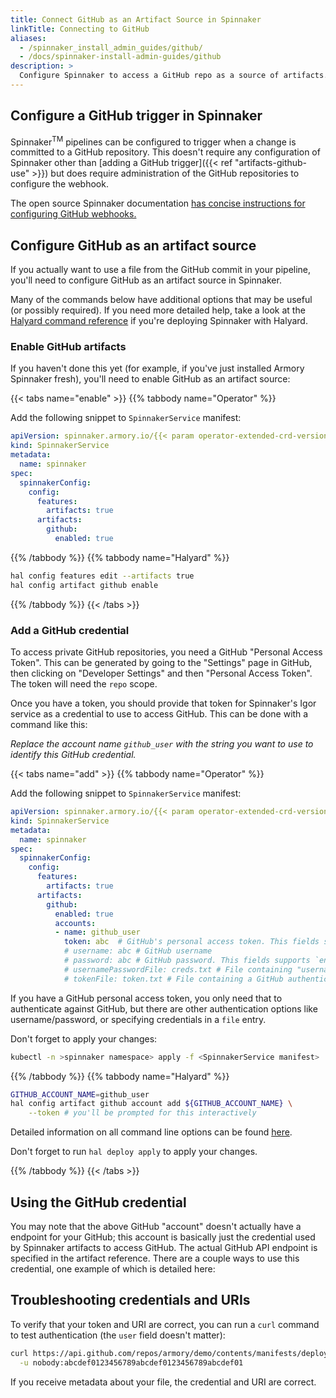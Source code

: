 ```yaml
---
title: Connect GitHub as an Artifact Source in Spinnaker
linkTitle: Connecting to GitHub
aliases:
  - /spinnaker_install_admin_guides/github/
  - /docs/spinnaker-install-admin-guides/github
description: >
  Configure Spinnaker to access a GitHub repo as a source of artifacts.  
---
```


## Configure a GitHub trigger in Spinnaker

Spinnaker<sup>TM</sup> pipelines can be configured to trigger when a change is committed to a GitHub repository.  This doesn't require any configuration of Spinnaker other than [adding a GitHub trigger]({{< ref "artifacts-github-use" >}}) but does require administration of the GitHub repositories to configure the webhook.

The open source Spinnaker documentation
[has concise instructions for configuring GitHub webhooks.](https://www.spinnaker.io/setup/triggers/github/)

## Configure GitHub as an artifact source

If you actually want to use a file from the GitHub commit in your pipeline,
you'll need to configure GitHub as an artifact source in Spinnaker.

Many of the commands below have
additional options that may be useful (or possibly required).  If you need
more detailed help, take a look at the
[Halyard command reference](https://www.spinnaker.io/reference/halyard/commands/#hal-config-artifact-github) if you're deploying Spinnaker with Halyard.

### Enable GitHub artifacts

If you haven't done this yet (for example, if you've just installed Armory
Spinnaker fresh), you'll need to enable GitHub as an artifact source:

{{< tabs name="enable" >}}
{{% tabbody name="Operator" %}}

Add the following snippet to `SpinnakerService` manifest:

```yaml
apiVersion: spinnaker.armory.io/{{< param operator-extended-crd-version >}}
kind: SpinnakerService
metadata:
  name: spinnaker
spec:
  spinnakerConfig:  
    config:
      features:
        artifacts: true
      artifacts:
        github:
          enabled: true
```

{{% /tabbody %}}
{{% tabbody name="Halyard" %}}

```bash
hal config features edit --artifacts true
hal config artifact github enable
```

{{% /tabbody %}}
{{< /tabs >}}

### Add a GitHub credential

To access private GitHub repositories, you need a GitHub "Personal Access
Token".  This can be generated by going to the "Settings" page in GitHub, then
clicking on "Developer Settings" and then "Personal Access Token".  The token
will need the `repo` scope.

Once you have a token, you should provide that token for Spinnaker's Igor service
as a credential to use to access GitHub.  This can be done with a command like
this:

*Replace the account name `github_user` with the string you want to use to identify this GitHub credential.*

{{< tabs name="add" >}}
{{% tabbody name="Operator" %}}

Add the following snippet to `SpinnakerService` manifest:

```yaml
apiVersion: spinnaker.armory.io/{{< param operator-extended-crd-version >}}
kind: SpinnakerService
metadata:
  name: spinnaker
spec:
  spinnakerConfig:  
    config:
      features:
        artifacts: true
      artifacts:
        github:
          enabled: true
          accounts:
          - name: github_user
            token: abc  # GitHub's personal access token. This fields supports `encrypted` references to secrets.
            # username: abc # GitHub username
            # password: abc # GitHub password. This fields supports `encryptedreferences` to secrets.
            # usernamePasswordFile: creds.txt # File containing "username:password" to use for GitHub authentication. This fields supports `encryptedFilereferences` to secrets.
            # tokenFile: token.txt # File containing a GitHub authentication token. This fields supports `encryptedFile` references to secrets.
```

If you have a GitHub personal access token, you only need that to authenticate against GitHub, but there are other authentication options like username/password, or specifying credentials in a `file` entry.

Don't forget to apply your changes:

```bash
kubectl -n >spinnaker namespace> apply -f <SpinnakerService manifest>
```

{{% /tabbody %}}
{{% tabbody name="Halyard" %}}

```bash
GITHUB_ACCOUNT_NAME=github_user
hal config artifact github account add ${GITHUB_ACCOUNT_NAME} \
    --token # you'll be prompted for this interactively
```

Detailed information on all command line options can be found [here](https://www.spinnaker.io/reference/halyard/commands/#hal-config-artifact-github-account-add).

Don't forget to run `hal deploy apply` to apply your changes.

{{% /tabbody %}}
{{< /tabs >}}

## Using the GitHub credential

You may note that the above GitHub "account" doesn't actually have a endpoint for
your GitHub; this account is basically just the credential used by Spinnaker
artifacts to access GitHub.  The actual GitHub API endpoint is specified in the
artifact reference.  There are a couple ways to use this credential, one example
of which is detailed here:

## Troubleshooting credentials and URIs

To verify that your token and URI are correct, you can run a `curl` command to
test authentication (the `user` field doesn't matter):

```bash
curl https://api.github.com/repos/armory/demo/contents/manifests/deployment.yml \
  -u nobody:abcdef0123456789abcdef0123456789abcdef01
```

If you receive metadata about your file, the credential and URI are correct.
